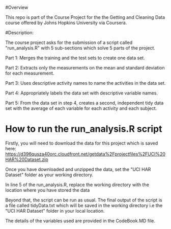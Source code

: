 #Overview

This repo is part of the Course Project for the the Getting and Cleaning Data course offered by Johns Hopkins University via Coursera.

#Description:

The course project asks for the submission of a script called "run_analysis.R" with 5 sub-sections which solve 5 parts of the project.

Part 1: Merges the training and the test sets to create one data set.

Part 2: Extracts only the measurements on the mean and standard deviation for each measurement. 

Part 3: Uses descriptive activity names to name the activities in the data set.

Part 4: Appropriately labels the data set with descriptive variable names.

Part 5: From the data set in step 4, creates a second, independent tidy data set with the average of each variable for each activity and each subject.

# How to run the run_analysis.R script

Firstly, you will need to download the data for this project which is saved here: https://d396qusza40orc.cloudfront.net/getdata%2Fprojectfiles%2FUCI%20HAR%20Dataset.zip

Once you have downloaded and unzipped the data, set the "UCI HAR Dataset" folder as your working directory.

In line 5 of the run_analysis.R, replace the working directory with the location where you have stored the data

Beyond that, the script can be run as usual. The final output of the script is a file called tidyData.txt which will be saved in the working directory i.e the "UCI HAR Dataset" folder in your local location.

The details of the variables used are provided in the CodeBook.MD file.
